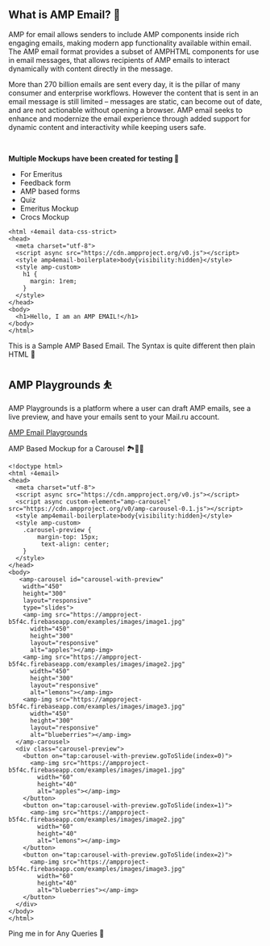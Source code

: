 <h2>What is AMP Email? 📧</h2>

AMP for email allows senders to include AMP components inside rich engaging emails, making modern app functionality available within email. The AMP email format provides a subset of AMPHTML components for use in email messages, that allows recipients of AMP emails to interact dynamically with content directly in the message.

More than 270 billion emails are sent every day, it is the pillar of many consumer and enterprise workflows. However the content that is sent in an email message is still limited – messages are static, can become out of date, and are not actionable without opening a browser. AMP email seeks to enhance and modernize the email experience through added support for dynamic content and interactivity while keeping users safe.

<br>

<b>Multiple Mockups have been created for testing 🧪</b>

<ul>
  <li>For Emeritus</li>
  <li>Feedback form</li>
  <li>AMP based forms</li>
  <li>Quiz</li>
  <li>Emeritus Mockup</li>
  <li>Crocs Mockup</li>
</ul>


```<!doctype html>
<html ⚡4email data-css-strict>
<head>
  <meta charset="utf-8">
  <script async src="https://cdn.ampproject.org/v0.js"></script>
  <style amp4email-boilerplate>body{visibility:hidden}</style>
  <style amp-custom>
    h1 {
      margin: 1rem;
    }
  </style>
</head>
<body>
  <h1>Hello, I am an AMP EMAIL!</h1>
</body>
</html>
```


This is a Sample AMP Based Email. The Syntax is quite different then plain HTML 🙂

<h2>AMP Playgrounds ⛹️</h2>

AMP Playgrounds is a platform where a user can draft AMP emails, see a live preview, and have your emails sent to your Mail.ru account.

<a href="https://postmaster.mail.ru/amp/">AMP Email Playgrounds</a>

AMP Based Mockup for a Carousel 🏞🎑🌉

```
<!doctype html>
<html ⚡4email>
<head>
  <meta charset="utf-8">
  <script async src="https://cdn.ampproject.org/v0.js"></script>
  <script async custom-element="amp-carousel" src="https://cdn.ampproject.org/v0/amp-carousel-0.1.js"></script>
  <style amp4email-boilerplate>body{visibility:hidden}</style>
  <style amp-custom>
    .carousel-preview {
      	margin-top: 15px;
         text-align: center;
    }
  </style>
</head>
<body>
   <amp-carousel id="carousel-with-preview"
    width="450"
    height="300"
    layout="responsive"
    type="slides">
    <amp-img src="https://ampproject-b5f4c.firebaseapp.com/examples/images/image1.jpg"
      width="450"
      height="300"
      layout="responsive"
      alt="apples"></amp-img>
    <amp-img src="https://ampproject-b5f4c.firebaseapp.com/examples/images/image2.jpg"
      width="450"
      height="300"
      layout="responsive"
      alt="lemons"></amp-img>
    <amp-img src="https://ampproject-b5f4c.firebaseapp.com/examples/images/image3.jpg"
      width="450"
      height="300"
      layout="responsive"
      alt="blueberries"></amp-img>
  </amp-carousel>
  <div class="carousel-preview">
    <button on="tap:carousel-with-preview.goToSlide(index=0)">
      <amp-img src="https://ampproject-b5f4c.firebaseapp.com/examples/images/image1.jpg"
        width="60"
        height="40"
        alt="apples"></amp-img>
    </button>
    <button on="tap:carousel-with-preview.goToSlide(index=1)">
      <amp-img src="https://ampproject-b5f4c.firebaseapp.com/examples/images/image2.jpg"
        width="60"
        height="40"
        alt="lemons"></amp-img>
    </button>
    <button on="tap:carousel-with-preview.goToSlide(index=2)">
      <amp-img src="https://ampproject-b5f4c.firebaseapp.com/examples/images/image3.jpg"
        width="60"
        height="40"
        alt="blueberries"></amp-img>
    </button>
  </div>
</body>
</html>
```

Ping me in for Any Queries 🤔
